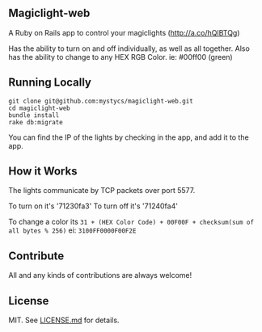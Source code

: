 ## Magiclight-web

A Ruby on Rails app to control your magiclights (http://a.co/hQlBTQg)

Has the ability to turn on and off individually, as well as all together.
Also has the ability to change to any HEX RGB Color. ie: #00ff00 (green)

## Running Locally

```  
git clone git@github.com:mystycs/magiclight-web.git
cd magiclight-web
bundle install
rake db:migrate
```

You can find the IP of the lights by checking in the app, and add it to the app.

## How it Works

The lights communicate by TCP packets over port 5577. 

To turn on it's '71230fa3'
To turn off it's '71240fa4'

To change a color its `31 + (HEX Color Code) + 00F00F + checksum(sum of all bytes % 256)` ei: `3100FF0000F00F2E`

## Contribute

All and any kinds of contributions are always welcome!

## License

MIT. See [LICENSE.md](https://github.com/mystycs/project-manager/blob/master/LICENSE.md) for details.

